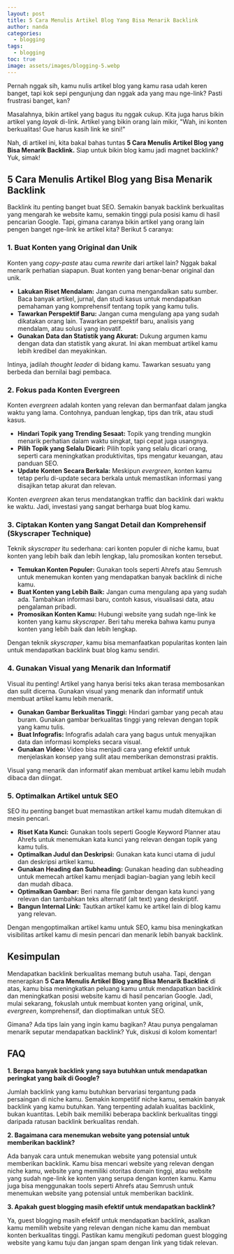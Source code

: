 ```yaml
---
layout: post
title: 5 Cara Menulis Artikel Blog Yang Bisa Menarik Backlink
author: nanda
categories:
  - blogging
tags:
  - blogging
toc: true
image: assets/images/blogging-5.webp
---
```



Pernah nggak sih, kamu nulis artikel blog yang kamu rasa udah keren banget, tapi kok sepi pengunjung dan nggak ada yang mau nge-link? Pasti frustrasi banget, kan?

Masalahnya, bikin artikel yang bagus itu nggak cukup. Kita juga harus bikin artikel yang _layak_ di-link. Artikel yang bikin orang lain mikir, "Wah, ini konten berkualitas! Gue harus kasih link ke sini!"

Nah, di artikel ini, kita bakal bahas tuntas **5 Cara Menulis Artikel Blog yang Bisa Menarik Backlink.** Siap untuk bikin blog kamu jadi magnet backlink? Yuk, simak!

## 5 Cara Menulis Artikel Blog yang Bisa Menarik Backlink

Backlink itu penting banget buat SEO. Semakin banyak backlink berkualitas yang mengarah ke website kamu, semakin tinggi pula posisi kamu di hasil pencarian Google. Tapi, gimana caranya bikin artikel yang orang lain pengen banget nge-link ke artikel kita? Berikut 5 caranya:

### 1\. Buat Konten yang Original dan Unik

Konten yang _copy-paste_ atau cuma _rewrite_ dari artikel lain? Nggak bakal menarik perhatian siapapun. Buat konten yang benar-benar original dan unik.

- **Lakukan Riset Mendalam:** Jangan cuma mengandalkan satu sumber. Baca banyak artikel, jurnal, dan studi kasus untuk mendapatkan pemahaman yang komprehensif tentang topik yang kamu tulis.
- **Tawarkan Perspektif Baru:** Jangan cuma mengulang apa yang sudah dikatakan orang lain. Tawarkan perspektif baru, analisis yang mendalam, atau solusi yang inovatif.
- **Gunakan Data dan Statistik yang Akurat:** Dukung argumen kamu dengan data dan statistik yang akurat. Ini akan membuat artikel kamu lebih kredibel dan meyakinkan.

Intinya, jadilah _thought leader_ di bidang kamu. Tawarkan sesuatu yang berbeda dan bernilai bagi pembaca.

### 2\. Fokus pada Konten Evergreen

Konten _evergreen_ adalah konten yang relevan dan bermanfaat dalam jangka waktu yang lama. Contohnya, panduan lengkap, tips dan trik, atau studi kasus.

- **Hindari Topik yang Trending Sesaat:** Topik yang trending mungkin menarik perhatian dalam waktu singkat, tapi cepat juga usangnya.
- **Pilih Topik yang Selalu Dicari:** Pilih topik yang selalu dicari orang, seperti cara meningkatkan produktivitas, tips mengatur keuangan, atau panduan SEO.
- **Update Konten Secara Berkala:** Meskipun _evergreen_, konten kamu tetap perlu di-update secara berkala untuk memastikan informasi yang disajikan tetap akurat dan relevan.

Konten _evergreen_ akan terus mendatangkan traffic dan backlink dari waktu ke waktu. Jadi, investasi yang sangat berharga buat blog kamu.

### 3\. Ciptakan Konten yang Sangat Detail dan Komprehensif (Skyscraper Technique)

Teknik _skyscraper_ itu sederhana: cari konten populer di niche kamu, buat konten yang lebih baik dan lebih lengkap, lalu promosikan konten tersebut.

- **Temukan Konten Populer:** Gunakan tools seperti Ahrefs atau Semrush untuk menemukan konten yang mendapatkan banyak backlink di niche kamu.
- **Buat Konten yang Lebih Baik:** Jangan cuma mengulang apa yang sudah ada. Tambahkan informasi baru, contoh kasus, visualisasi data, atau pengalaman pribadi.
- **Promosikan Konten Kamu:** Hubungi website yang sudah nge-link ke konten yang kamu _skyscraper_. Beri tahu mereka bahwa kamu punya konten yang lebih baik dan lebih lengkap.

Dengan teknik _skyscraper_, kamu bisa memanfaatkan popularitas konten lain untuk mendapatkan backlink buat blog kamu sendiri.

### 4\. Gunakan Visual yang Menarik dan Informatif

Visual itu penting! Artikel yang hanya berisi teks akan terasa membosankan dan sulit dicerna. Gunakan visual yang menarik dan informatif untuk membuat artikel kamu lebih menarik.

- **Gunakan Gambar Berkualitas Tinggi:** Hindari gambar yang pecah atau buram. Gunakan gambar berkualitas tinggi yang relevan dengan topik yang kamu tulis.
- **Buat Infografis:** Infografis adalah cara yang bagus untuk menyajikan data dan informasi kompleks secara visual.
- **Gunakan Video:** Video bisa menjadi cara yang efektif untuk menjelaskan konsep yang sulit atau memberikan demonstrasi praktis.

Visual yang menarik dan informatif akan membuat artikel kamu lebih mudah dibaca dan diingat.

### 5\. Optimalkan Artikel untuk SEO

SEO itu penting banget buat memastikan artikel kamu mudah ditemukan di mesin pencari.

- **Riset Kata Kunci:** Gunakan tools seperti Google Keyword Planner atau Ahrefs untuk menemukan kata kunci yang relevan dengan topik yang kamu tulis.
- **Optimalkan Judul dan Deskripsi:** Gunakan kata kunci utama di judul dan deskripsi artikel kamu.
- **Gunakan Heading dan Subheading:** Gunakan heading dan subheading untuk memecah artikel kamu menjadi bagian-bagian yang lebih kecil dan mudah dibaca.
- **Optimalkan Gambar:** Beri nama file gambar dengan kata kunci yang relevan dan tambahkan teks alternatif (alt text) yang deskriptif.
- **Bangun Internal Link:** Tautkan artikel kamu ke artikel lain di blog kamu yang relevan.

Dengan mengoptimalkan artikel kamu untuk SEO, kamu bisa meningkatkan visibilitas artikel kamu di mesin pencari dan menarik lebih banyak backlink.

## Kesimpulan

Mendapatkan backlink berkualitas memang butuh usaha. Tapi, dengan menerapkan **5 Cara Menulis Artikel Blog yang Bisa Menarik Backlink** di atas, kamu bisa meningkatkan peluang kamu untuk mendapatkan backlink dan meningkatkan posisi website kamu di hasil pencarian Google. Jadi, mulai sekarang, fokuslah untuk membuat konten yang original, unik, _evergreen_, komprehensif, dan dioptimalkan untuk SEO.

Gimana? Ada tips lain yang ingin kamu bagikan? Atau punya pengalaman menarik seputar mendapatkan backlink? Yuk, diskusi di kolom komentar!

## FAQ

**1\. Berapa banyak backlink yang saya butuhkan untuk mendapatkan peringkat yang baik di Google?**

Jumlah backlink yang kamu butuhkan bervariasi tergantung pada persaingan di niche kamu. Semakin kompetitif niche kamu, semakin banyak backlink yang kamu butuhkan. Yang terpenting adalah kualitas backlink, bukan kuantitas. Lebih baik memiliki beberapa backlink berkualitas tinggi daripada ratusan backlink berkualitas rendah.

**2\. Bagaimana cara menemukan website yang potensial untuk memberikan backlink?**

Ada banyak cara untuk menemukan website yang potensial untuk memberikan backlink. Kamu bisa mencari website yang relevan dengan niche kamu, website yang memiliki otoritas domain tinggi, atau website yang sudah nge-link ke konten yang serupa dengan konten kamu. Kamu juga bisa menggunakan tools seperti Ahrefs atau Semrush untuk menemukan website yang potensial untuk memberikan backlink.

**3\. Apakah guest blogging masih efektif untuk mendapatkan backlink?**

Ya, guest blogging masih efektif untuk mendapatkan backlink, asalkan kamu memilih website yang relevan dengan niche kamu dan membuat konten berkualitas tinggi. Pastikan kamu mengikuti pedoman guest blogging website yang kamu tuju dan jangan spam dengan link yang tidak relevan.
